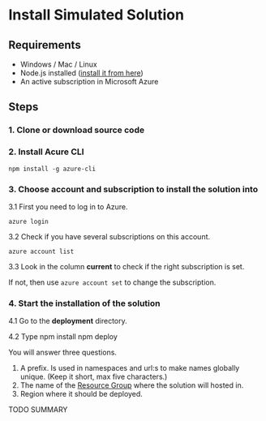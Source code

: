 # Install Simulated Solution

## Requirements
* Windows / Mac / Linux
* Node.js installed ([install it from here](https://nodejs.org/en/))
* An active subscription in Microsoft Azure

## Steps

### 1. Clone or download source code


### 2. Install Acure CLI
    npm install -g azure-cli

### 3. Choose account and subscription to install the solution into
3.1 First you need to log in to Azure. 

    azure login

3.2 Check if you have several subscriptions on this account.

    azure account list

3.3 Look in the column **current** to check if the right subscription is set.

If not, then use `azure account set` to change the subscription.

### 4. Start the installation of the solution
4.1 Go to the **deployment** directory.

4.2 Type
    npm install
    npm deploy

You will answer three questions.
1. A prefix. Is used in namespaces and url:s to make names globally unique. (Keep it short, 
max five characters.)
2. The name of the [Resource Group](https://azure.microsoft.com/en-us/documentation/articles/resource-group-overview/) where the solution will hosted in.
3. Region where it should be deployed.

TODO SUMMARY 

